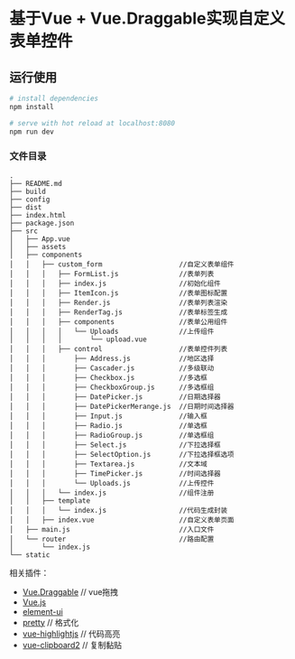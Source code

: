 # 基于Vue + Vue.Draggable实现自定义表单控件

## 运行使用

``` bash
# install dependencies
npm install

# serve with hot reload at localhost:8080
npm run dev

```

### 文件目录

```
.
├── README.md
├── build
├── config
├── dist
├── index.html
├── package.json
├── src
│   ├── App.vue
│   ├── assets
│   ├── components
│   │   ├── custom_form                   //自定义表单组件
│   │   │   ├── FormList.js               //表单列表    
│   │   │   ├── index.js                  //初始化组件
│   │   │   ├── ItemIcon.js               //表单图标配置
│   │   │   ├── Render.js                 //表单列表渲染
│   │   │   ├── RenderTag.js              //表单标签生成
│   │   │   ├── components                //表单公用组件
│   │   │   │   └── Uploads               //上传组件
│   │   │   │       └── upload.vue
│   │   │   ├── control                   //表单控件列表
│   │   │       ├── Address.js            //地区选择
│   │   │       ├── Cascader.js           //多级联动
│   │   │       ├── Checkbox.js           //多选框
│   │   │       ├── CheckboxGroup.js      //多选框组
│   │   │       ├── DatePicker.js         //日期选择器
│   │   │       ├── DatePickerMerange.js  //日期时间选择器
│   │   │       ├── Input.js              //输入框
│   │   │       ├── Radio.js              //单选框
│   │   │       ├── RadioGroup.js         //单选框组
│   │   │       ├── Select.js             //下拉选择框
│   │   │       ├── SelectOption.js       //下拉选择框选项
│   │   │       ├── Textarea.js           //文本域
│   │   │       ├── TimePicker.js         //时间选择器
│   │   │       └── Uploads.js            //上传控件
│   │   │   └── index.js                  //组件注册
│   │   ├── template
│   │   │   └── index.js                  //代码生成封装
│   │   ├── index.vue                     //自定义表单页面
│   ├── main.js                           //入口文件
│   └── router                            //路由配置
│       └── index.js
└── static                          
```

相关插件：
- [Vue.Draggable](https://github.com/SortableJS/Vue.Draggable) // vue拖拽
- [Vue.js](https://vuejs.org/)
- [element-ui](http://element-cn.eleme.io/#/zh-CN/component/installation)
- [pretty](https://www.npmjs.com/package/pretty) // 格式化
- [vue-highlightjs](https://www.npmjs.com/package/vue-highlightjs) // 代码高亮
- [vue-clipboard2](https://www.npmjs.com/package/vue-clipboard2) // 复制黏贴
